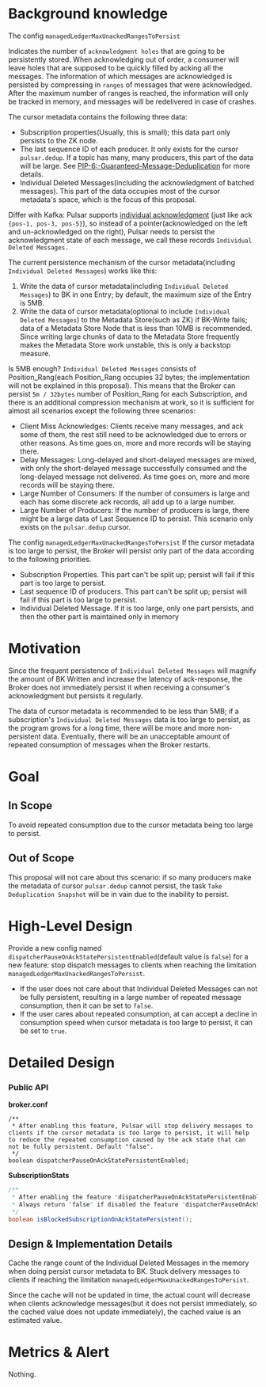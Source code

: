 # Background knowledge

The config `managedLedgerMaxUnackedRangesToPersist`

Indicates the number of `acknowledgment holes` that are going to be persistently stored. When acknowledging out of order, a consumer will leave holes that are supposed to be quickly filled by acking all the messages. The information of which messages are acknowledged is persisted by compressing in `ranges` of messages that were acknowledged. After the maximum number of ranges is reached, the information will only be tracked in memory, and messages will be redelivered in case of crashes.

The cursor metadata contains the following three data:
- Subscription properties(Usually, this is small); this data part only persists to the ZK node.
- The last sequence ID of each producer. It only exists for the cursor `pulsar.dedup`. If a topic has many, many producers, this part of the data will be large. See [PIP-6:-Guaranteed-Message-Deduplication](https://github.com/apache/pulsar/wiki/PIP-6:-Guaranteed-Message-Deduplication) for more details.
- Individual Deleted Messages(including the acknowledgment of batched messages). This part of the data occupies most of the cursor metadata's space, which is the focus of this proposal.

Differ with Kafka: Pulsar supports [individual acknowledgment](https://pulsar.apache.org/docs/2.11.x/concepts-messaging/#acknowledgment) (just like ack `{pos-1, pos-3, pos-5}`), so instead of a pointer(acknowledged on the left and un-acknowledged on the right), Pulsar needs to persist the acknowledgment state of each message, we call these records `Individual Deleted Messages.`

The current persistence mechanism of the cursor metadata(including `Individual Deleted Messages`) works like this:
1. Write the data of cursor metadata(including `Individual Deleted Messages`) to BK in one Entry; by default, the maximum size of the Entry is 5MB.
2. Write the data of cursor metadata(optional to include `Individual Deleted Messages`) to the Metadata Store(such as ZK) if BK-Write fails; data of a Metadata Store Node that is less than 10MB is recommended. Since writing large chunks of data to the Metadata Store frequently makes the Metadata Store work unstable, this is only a backstop measure.

Is 5MB enough? `Individual Deleted Messages` consists of Position_Rang(each Position_Rang occupies 32 bytes; the implementation will not be explained in this proposal). This means that the Broker can persist `5m / 32bytes` number of Position_Rang for each Subscription, and there is an additional compression mechanism at work, so it is sufficient for almost all scenarios except the following three scenarios:
- Client Miss Acknowledges: Clients receive many messages, and ack some of them, the rest still need to be acknowledged due to errors or other reasons. As time goes on, more and more records will be staying there.
- Delay Messages: Long-delayed and short-delayed messages are mixed, with only the short-delayed message successfully consumed and the long-delayed message not delivered. As time goes on, more and more records will be staying there.
- Large Number of Consumers: If the number of consumers is large and each has some discrete ack records, all add up to a large number.
- Large Number of Producers: If the number of producers is large, there might be a large data of Last Sequence ID to persist. This scenario only exists on the `pulsar.dedup` cursor.

The config `managedLedgerMaxUnackedRangesToPersist`
If the cursor metadata is too large to persist, the Broker will persist only part of the data according to the following priorities.
- Subscription Properties. This part can't be split up; persist will fail if this part is too large to persist.
- Last sequence ID of producers. This part can't be split up; persist will fail if this part is too large to persist.
- Individual Deleted Message. If it is too large, only one part persists, and then the other part is maintained only in memory

# Motivation

Since the frequent persistence of `Individual Deleted Messages` will magnify the amount of BK Written and increase the latency of ack-response, the Broker does not immediately persist it when receiving a consumer's acknowledgment but persists it regularly. 

The data of cursor metadata is recommended to be less than 5MB; if a subscription's `Individual Deleted Messages` data is too large to persist, as the program grows for a long time, there will be more and more non-persistent data. Eventually, there will be an unacceptable amount of repeated consumption of messages when the Broker restarts.

# Goal

## In Scope

To avoid repeated consumption due to the cursor metadata being too large to persist.

## Out of Scope

This proposal will not care about this scenario: if so many producers make the metadata of cursor `pulsar.dedup` cannot persist, the task `Take Deduplication Snapshot` will be in vain due to the inability to persist.

# High-Level Design

Provide a new config named `dispatcherPauseOnAckStatePersistentEnabled`(default value is `false`) for a new feature: stop dispatch messages to clients when reaching the limitation `managedLedgerMaxUnackedRangesToPersist`.
- If the user does not care about that Individual Deleted Messages can not be fully persistent, resulting in a large number of repeated message consumption, then it can be set to `false`.
- If the user cares about repeated consumption, at can accept a decline in consumption speed when cursor metadata is too large to persist, it can be set to `true`.


# Detailed Design
### Public API

**broker.conf**
```
/**
 * After enabling this feature, Pulsar will stop delivery messages to clients if the cursor metadata is too large to persist, it will help to reduce the repeated consumption caused by the ack state that can not be fully persistent. Default "false".
 */
boolean dispatcherPauseOnAckStatePersistentEnabled;
```

**SubscriptionStats**
```java
/**
 * After enabling the feature "dispatcherPauseOnAckStatePersistentEnabled", return "true" if the cursor metadata is too large to persist, else return "false".
 * Always return "false" if disabled the feature "dispatcherPauseOnAckStatePersistentEnabled".
 */
boolean isBlockedSubscriptionOnAckStatePersistent();
```

## Design & Implementation Details

Cache the range count of the Individual Deleted Messages in the memory when doing persist cursor metadata to BK. Stuck delivery messages to clients if reaching the limitation `managedLedgerMaxUnackedRangesToPersist`.

Since the cache will not be updated in time, the actual count will decrease when clients acknowledge messages(but it does not persist immediately, so the cached value does not update immediately), the cached value is an estimated value.

# Metrics & Alert

Nothing.
